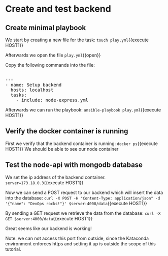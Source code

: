 # Create and test backend

## Create minimal playbook 

We start by creating a new file for the task:
`touch play.yml`{{execute HOST1}}

Afterwards we open the file
`play.yml`{{open}}

Copy the following commands into the file:
<pre class="file" data-target="clipboard">

---
- name: Setup backend
  hosts: localhost
  tasks:
    - include: node-express.yml
</pre>

Afterwards we can run the playbook: 
`ansible-playbook play.yml`{{execute HOST1}}

## Verify the docker container is running

First we verify that the backend container is running:
`docker ps`{{execute HOST1}}
We should be able to see our node container

## Test the node-api with mongodb database

We set the ip address of the backend container. 
`server=173.18.0.3`{{execute HOST1}}

Now we can send a POST request to our backend which will insert the data into the database:
`curl -X POST -H "Content-Type: application/json" -d '{"name": "DevOps rocks!"}' $server:4000/data`{{execute HOST1}}

By sending a GET request we retrieve the data from the database:
`curl -X GET $server:4000/data`{{execute HOST1}}

Great seems like our backend is working!


Note: we can not access this port from outside, since the Kataconda environment enforces https and setting it up is outside the scope of this tutorial.